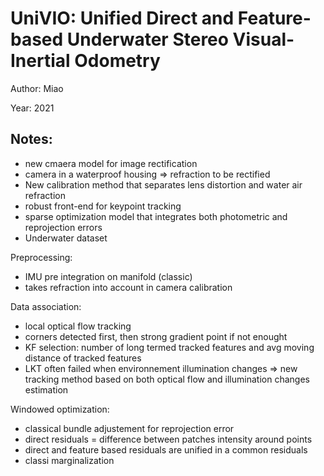 # UniVIO: Unified Direct and Feature-based Underwater Stereo Visual-Inertial Odometry

Author: Miao

Year: 2021

Notes:
---
* new cmaera model for image rectification
* camera in a waterproof housing => refraction to be rectified
* New calibration method that separates lens distortion and water air refraction
* robust front-end for keypoint tracking
* sparse optimization model that integrates both photometric and reprojection errors
* Underwater dataset

Preprocessing:
* IMU pre integration on manifold (classic)
* takes refraction into account in camera calibration 

Data association:
* local optical flow tracking
* corners detected first, then strong gradient point if not enought
* KF selection: number of long termed tracked features and avg moving distance of tracked features
* LKT often failed when environnement illumination changes => new tracking method based on both optical flow and illumination changes estimation

Windowed optimization:
* classical bundle adjustement for reprojection error
* direct residuals = difference between patches intensity around points
* direct and feature based residuals are unified in a common residuals
* classi marginalization